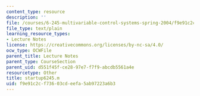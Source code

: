 ```yaml
---
content_type: resource
description: ''
file: /courses/6-245-multivariable-control-systems-spring-2004/f9e91c2cf73603cdeefa5ab97223a6b3_startup6245.m
file_type: text/plain
learning_resource_types:
- Lecture Notes
license: https://creativecommons.org/licenses/by-nc-sa/4.0/
ocw_type: OCWFile
parent_title: Lecture Notes
parent_type: CourseSection
parent_uid: d551f45f-ce28-97e7-f7f9-abcdb5561a4e
resourcetype: Other
title: startup6245.m
uid: f9e91c2c-f736-03cd-eefa-5ab97223a6b3
---
```

